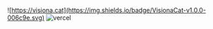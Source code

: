 ![https://visiona.cat](https://img.shields.io/badge/VisionaCat-v1.0.0-006c9e.svg) ![vercel](http://therealsujitk-vercel-badge.vercel.app/?app=visiona-next-web-gantit&style=flat-square)
